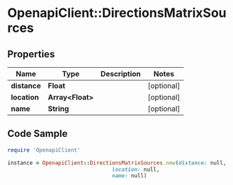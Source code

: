 # OpenapiClient::DirectionsMatrixSources

## Properties

Name | Type | Description | Notes
------------ | ------------- | ------------- | -------------
**distance** | **Float** |  | [optional] 
**location** | **Array&lt;Float&gt;** |  | [optional] 
**name** | **String** |  | [optional] 

## Code Sample

```ruby
require 'OpenapiClient'

instance = OpenapiClient::DirectionsMatrixSources.new(distance: null,
                                 location: null,
                                 name: null)
```


